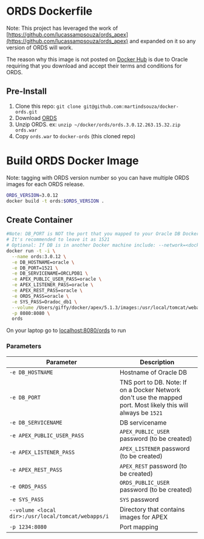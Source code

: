 # ORDS Dockerfile

Note: This project has leveraged the work of [https://github.com/lucassampsouza/ords_apex](https://github.com/lucassampsouza/ords_apex) and expanded on it so any version of ORDS will work.

The reason why this image is not posted on [Docker Hub](https://hub.docker.com) is due to Oracle requiring that you download and accept their terms and conditions for ORDS.

## Pre-Install

1. Clone this repo: `git clone git@github.com:martindsouza/docker-ords.git`
1. Download [ORDS](http://www.oracle.com/technetwork/developer-tools/rest-data-services/downloads/index.html)
1. Unzip ORDS. ex: `unzip ~/docker/ords/ords.3.0.12.263.15.32.zip ords.war`
1. Copy `ords.war` to `docker-ords` (this cloned repo)

# Build ORDS Docker Image

Note: tagging with ORDS version number so you can have multiple ORDS images for each ORDS release.
```bash
ORDS_VERSION=3.0.12
docker build -t ords:$ORDS_VERSION .
```

## Create Container

```bash
#Note: DB_PORT is NOT the port that you mapped to your Oracle DB Docker image. It's the port that the database natively has open.
# It's recommended to leave it as 1521
# Optional: If DB is in another Docker machine include: --network=<docker_network_name> \
docker run -t -i \
  --name ords:3.0.12 \
  -e DB_HOSTNAME=oracle \
  -e DB_PORT=1521 \
  -e DB_SERVICENAME=ORCLPDB1 \
  -e APEX_PUBLIC_USER_PASS=oracle \
  -e APEX_LISTENER_PASS=oracle \
  -e APEX_REST_PASS=oracle \
  -e ORDS_PASS=oracle \
  -e SYS_PASS=Oradoc_db1 \
  --volume /Users/giffy/docker/apex/5.1.3/images:/usr/local/tomcat/webapps/i \
  -p 8080:8080 \
  ords
```

On your laptop go to [localhost:8080/ords](http://localhost:8080/ords) to run

### Parameters
Parameter | Description
--- | ---
`-e DB_HOSTNAME` | Hostname of Oracle DB
`-e DB_PORT` | TNS port to DB. Note: If on a Docker Network don't use the mapped port. Most likely this will always be `1521`
`-e DB_SERVICENAME` | DB servicename
`-e APEX_PUBLIC_USER_PASS` | `APEX_PUBLIC_USER` password (to be created)
`-e APEX_LISTENER_PASS` | `APEX_LISTENER` password (to be created)
`-e APEX_REST_PASS` | `APEX_REST` password (to be created)
`-e ORDS_PASS` | `ORDS_PUBLIC_USER` password (to be created)
`-e SYS_PASS` | `SYS` password
`--volume <local dir>:/usr/local/tomcat/webapps/i`  |  Directory that contains images for APEX
`-p 1234:8080`  |  Port mapping
